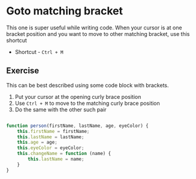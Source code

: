 Goto matching bracket
======================

This one is super useful while writing code. When your cursor is at one
bracket position and you want to move to other matching bracket, use this
shortcut

* Shortcut - `Ctrl + M`


Exercise
---------

This can be best described using some code block with brackets.

1. Put your cursor at the opening curly brace position
2. Use `Ctrl + M` to move to the matching curly brace position
3. Do the same with the other such pair

```js

function person(firstName, lastName, age, eyeColor) {
    this.firstName = firstName;
    this.lastName = lastName;
    this.age = age;
    this.eyeColor = eyeColor;
    this.changeName = function (name) {
        this.lastName = name;
    }
}

```

